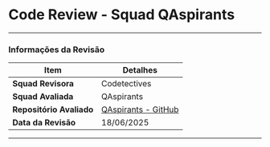 #  Code Review - Squad QAspirants

---

###  Informações da Revisão

| Item                          | Detalhes                                                                 |
|-------------------------------|--------------------------------------------------------------------------|
| **Squad Revisora**           | Codetectives                                                              |
| **Squad Avaliada**           | QAspirants                                                                |
| **Repositório Avaliado**     | [QAspirants - GitHub](https://github.com/Eduarda-Correia/QAspirants)      |
| **Data da Revisão**          | 18/06/2025                                                                |

---
